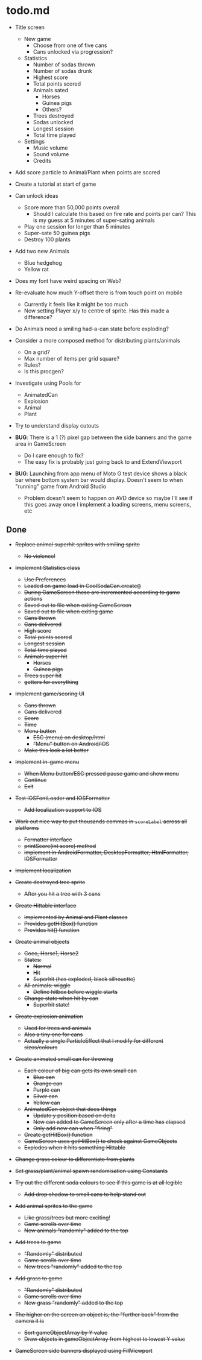 # todo.md
      
  + Title screen
      - New game
          - Choose from one of five cans
          - Cans unlocked via progression?
      - Statistics
          - Number of sodas thrown
          - Number of sodas drunk
          - Highest score
          - Total points scored
          - Animals sated
              - Horses
              - Guinea pigs
              - Others?
          - Trees destroyed
          - Sodas unlocked
          - Longest session
          - Total time played
      - Settings
          - Music volume
          - Sound volume
          - Credits
  
  + Add score particle to Animal/Plant when points are scored
      
  + Create a tutorial at start of game
          
  + Can unlock ideas
      - Score more than 50,000 points overall
          - Should I calculate this based on fire rate and points per can? This is my guess at 5
            minutes of super-sating animals
      - Play one session for longer than 5 minutes
      - Super-sate 50 guinea pigs
      - Destroy 100 plants
      
  + Add two new Animals
      - Blue hedgehog
      - Yellow rat    
          
  + Does my font have weird spacing on Web?
  
  + Re-evaluate how much Y-offset there is from touch point on mobile
      - Currently it feels like it might be too much
      - Now setting Player x/y to centre of sprite. Has this made a difference?

  + Do Animals need a smiling had-a-can state before exploding?
  
  + Consider a more composed method for distributing plants/animals
      - On a grid?
      - Max number of items per grid square?
      - Rules?
      - Is this procgen?
      
  + Investigate using Pools for
      - AnimatedCan
      - Explosion
      - Animal
      - Plant
      
  + Try to understand display cutouts
          
  + **BUG**: There is a 1 (?) pixel gap between the side banners and the game area in GameScreen
      - Do I care enough to fix?
      - The easy fix is probably just going back to and ExtendViewport
      
  + **BUG**:  Launching from app menu of Moto G test device shows a black bar where bottom
    system bar would display. Doesn't seem to when "running" game from Android Studio
      - Problem doesn't seem to happen on AVD device so maybe I'll see if this goes away once I
        implement a loading screens, menu screens, etc

## Done

  + ~~Replace animal superhit sprites with smiling sprite~~
      - ~~No violence!~~
      
  + ~~Implement Statistics class~~
      - ~~Use Preferences~~
      - ~~Loaded on game load in CoolSodaCan.create()~~
      - ~~During GameScreen these are incremented according to game actions~~
      - ~~Saved out to file when exiting GameScreen~~
      - ~~Saved out to file when exiting game~~
      - ~~Cans thrown~~
      - ~~Cans delivered~~
      - ~~High score~~
      - ~~Total points scored~~
      - ~~Longest session~~
      - ~~Total time played~~
      - ~~Animals super hit~~
          - ~~Horses~~
          - ~~Guinea pigs~~
      - ~~Trees super hit~~
      - ~~getters for everything~~

  + ~~Implement game/scoring UI~~
      - ~~Cans thrown~~
      - ~~Cans delivered~~
      - ~~Score~~
      - ~~Time~~
      - ~~Menu button~~
          - ~~ESC (menu) on desktop/html~~
          - ~~"Menu" button on Android/iOS~~
      - ~~Make this look a lot better~~
      
  + ~~Implement in-game menu~~
      - ~~When Menu button/ESC pressed pause game and show menu~~
      - ~~Continue~~
      - ~~Exit~~

  + ~~Test IOSFontLoader and IOSFormatter~~
      - ~~Add localization support to IOS~~

  + ~~Work out nice way to put thousands commas in `scoreLabel` across all platforms~~
      - ~~Formatter interface~~
      - ~~printScore(int score) method~~
      - ~~implement in AndroidFormatter, DesktopFormatter, HtmlFormatter, IOSFormatter~~
      
  + ~~Implement localization~~
      
  + ~~Create destroyed tree sprite~~
      - ~~After you hit a tree with 3 cans~~
          
  + ~~Create Hittable interface~~
      - ~~Implemented by Animal and Plant classes~~
      - ~~Provides getHitBox() function~~
      - ~~Provides hit() function~~
      
  + ~~Create animal objects~~
      - ~~Coco, Horse1, Horse2~~
      - ~~States:~~
          - ~~Normal~~
          - ~~Hit~~
          - ~~Superhit (has exploded, black silhouette)~~
      - ~~All animals: wiggle~~
          - ~~Define hitbox before wiggle starts~~
      - ~~Change state when hit by can~~
          - ~~Superhit state!~~
          
  + ~~Create explosion animation~~
      - ~~Used for trees and animals~~
      - ~~Also a tiny one for cans~~
      - ~~Actually a single ParticleEffect that I modify for different sizes/colours~~

  + ~~Create animated small can for throwing~~
      - ~~Each colour of big can gets its own small can~~
          - ~~Blue can~~
          - ~~Orange can~~
          - ~~Purple can~~
          - ~~Silver can~~
          - ~~Yellow can~~
      - ~~AnimatedCan object that does things~~
          - ~~Update y position based on delta~~
          - ~~New can added to GameScreen only after a time has elapsed~~
          - ~~Only add new can when "firing"~~
      - ~~Create getHitBox() function~~
      - ~~GameScreen uses getHitBox() to check against GameObjects~~
      - ~~Explodes when it hits something Hittable~~
      
  + ~~Change grass colour to differentiate from plants~~

  + ~~Set grass/plant/animal spawn randomisation using Constants~~

  + ~~Try out the different soda colours to see if this game is at all legible~~
      - ~~Add drop shadow to small cans to help stand out~~
      
  + ~~Add animal sprites to the game~~
      - ~~Like grass/trees but more exciting!~~
      - ~~Game scrolls over time~~
      - ~~New animals "randomly" added to the top~~
  
  + ~~Add trees to game~~
      - ~~"Randomly" distributed~~
      - ~~Game scrolls over time~~
      - ~~New trees "randomly" added to the top~~
  
  + ~~Add grass to game~~
      - ~~"Randomly" distributed~~
      - ~~Game scrolls over time~~
      - ~~New grass "randomly" added to the top~~
      
  + ~~The higher on the screen an object is, the "further back" from the camera it is~~
      - ~~Sort gameObjectArray by Y value~~
      - ~~Draw objects in gameObjectArray from highest to lowest Y value~~

  + ~~GameScreen side banners displayed using FillViewport~~
  